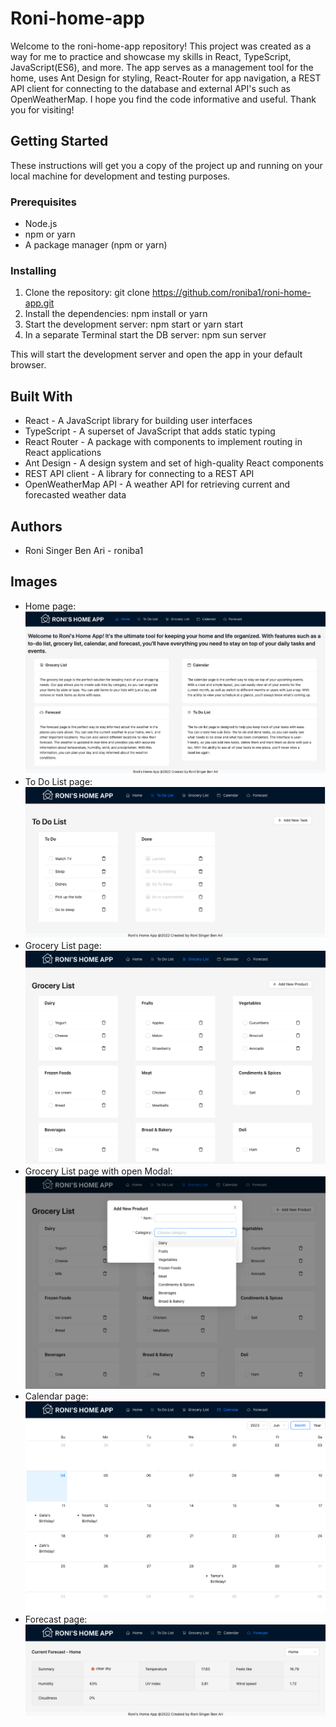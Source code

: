 # Roni-home-app

Welcome to the roni-home-app repository! 
This project was created as a way for me to practice and showcase my skills in React, TypeScript, JavaScript(ES6), and more. 
The app serves as a management tool for the home, uses Ant Design for styling, React-Router for app navigation, 
a REST API client for connecting to the database and external API's such as OpenWeatherMap. 
I hope you find the code informative and useful. Thank you for visiting!

## Getting Started

These instructions will get you a copy of the project up and running on your local machine for development and testing purposes.

### Prerequisites

* Node.js
* npm or yarn
* A package manager (npm or yarn)

### Installing

1. Clone the repository:
   git clone https://github.com/roniba1/roni-home-app.git
2. Install the dependencies:
   npm install or yarn
3. Start the development server: npm start or yarn start
4. In a separate Terminal start the DB server: npm sun server

This will start the development server and open the app in your default browser.

## Built With

* React - A JavaScript library for building user interfaces
* TypeScript - A superset of JavaScript that adds static typing
* React Router - A package with components to implement routing in React applications
* Ant Design - A design system and set of high-quality React components
* REST API client - A library for connecting to a REST API
* OpenWeatherMap API - A weather API for retrieving current and forecasted weather data

## Authors

* Roni Singer Ben Ari - roniba1

## Images
* Home page:
![The Home Page](home-page.png)
* To Do List page:
![The To Do List](to-do-list-page.png)
* Grocery List page:
![The Grocery List](grocery-list-page.png)
* Grocery List page with open Modal:
![The Grocery List with modal](grocery-list-with-modal-open.png)
* Calendar page:
![The Calendar Page](calendar-page.png)
* Forecast page:
![The Forecast Page](forecast-page.png)